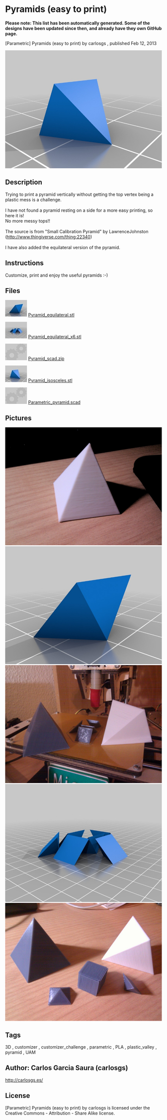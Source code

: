 Pyramids (easy to print)
===============
**Please note: This list has been automatically generated. Some of the designs have been updated since then, and already have they own GitHub page.**  

[Parametric] Pyramids (easy to print)  by carlosgs , published Feb 12, 2013

![Image](img/Pyramid_isosceles_display_large.jpg "Title")

Description
--------
Trying to print a pyramid vertically without getting the top vertex being a plastic mess is a challenge.<br />
<br />
I have not found a pyramid resting on a side for a more easy printing, so here it is!<br />
No more messy tops!!<br />
<br />
The source is from "Small Calibration Pyramid" by LawrenceJohnston (http://www.thingiverse.com/thing:22340)<br />
<br />
I have also added the equilateral version of the pyramid.

Instructions
--------
Customize, print and enjoy the useful pyramids :-)

Files
--------
[![Image](img/Pyramid_equilateral_preview_tinycard.jpg)](Pyramid_equilateral.stl)
 [ Pyramid_equilateral.stl](Pyramid_equilateral.stl)  

[![Image](img/Pyramid_equilateral_x6_preview_tinycard.jpg)](Pyramid_equilateral_x6.stl)
 [ Pyramid_equilateral_x6.stl](Pyramid_equilateral_x6.stl)  

[![Image](img/Gears_preview_tinycard.jpg)](Pyramid_scad.zip)
 [ Pyramid_scad.zip](Pyramid_scad.zip)  

[![Image](img/Pyramid_isosceles_preview_tinycard.jpg)](Pyramid_isosceles.stl)
 [ Pyramid_isosceles.stl](Pyramid_isosceles.stl)  

[![Image](img/Gears_preview_tinycard.jpg)](Parametric_pyramid.scad)
 [ Parametric_pyramid.scad](Parametric_pyramid.scad)  



Pictures
--------
![Image](img/2013-02-12_22.10.58_display_large.jpg "Title")
![Image](img/Pyramid_equilateral_display_large.jpg "Title")
![Image](img/2013-02-12_23.39.58_display_large.jpg "Title")
![Image](img/Pyramid_equilateral_x6_display_large.jpg "Title")
![Image](img/2013-02-13_00.31.02_display_large.jpg "Title")


Tags
--------
3D , customizer , customizer_challenge , parametric , PLA , plastic_valley , pyramid , UAM  



Author: Carlos Garcia Saura (carlosgs)
--------
<http://carlosgs.es/>  

License
--------
[Parametric] Pyramids (easy to print) by carlosgs is licensed under the Creative Commons - Attribution - Share Alike license.  

